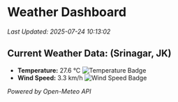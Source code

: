 
# Weather Dashboard

_Last Updated: 2025-07-24 10:13:02_

## Current Weather Data: (Srinagar, JK)
- **Temperature:** 27.6 °C ![Temperature Badge](https://img.shields.io/badge/Temperature-Medium%20Temp-green)
- **Wind Speed:** 3.3 km/h ![Wind Speed Badge](https://img.shields.io/badge/Wind%20Speed-Light%20Wind-blue)

*Powered by Open-Meteo API*
